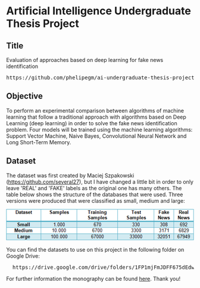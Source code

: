 # Artificial Intelligence Undergraduate Thesis Project

## Title

Evaluation of approaches based on deep learning for fake news identification
<pre align="center">
https://github.com/phelipegm/ai-undergraduate-thesis-project/tree/master/fake_news_classifier_project
</pre>

## Objective

To perform an experimental comparison between algorithms of machine learning that follow a traditional approach with algorithms based on Deep Learning (deep learning) in order to solve the fake news identification problem. Four models will be trained using the machine learning algorithms: Support Vector Machine, Naive Bayes, Convolutional Neural Network and Long Short-Term Memory.

## Dataset

The dataset was first created by Maciej Szpakowski (https://github.com/several27), but I have changed a little bit in order to only leave 'REAL' and 'FAKE' labels as the original one has many others. The table below shows the structure of the databases that were used. Three versions were produced that were classified as small, medium and large:

<p align="center">
  <img src="https://github.com/phelipegm/ai-undergraduate-thesis-project/blob/master/datasets.png">
</p>

You can find the datasets to use on this project in the following folder on Google Drive:

<pre align="center">
  https://drive.google.com/drive/folders/1FP1mjFmJDFF675dEdwNDfbISxXskrTs9?usp=sharing
</pre>

For further information the monography can be found <a href="https://github.com/phelipegm/ai-undergraduate-thesis-project/blob/master/fake_news_classifier_project/TCC_FINAL_VERSION_PHELIPE_MARTINS.pdf">here</a>. Thank you!

